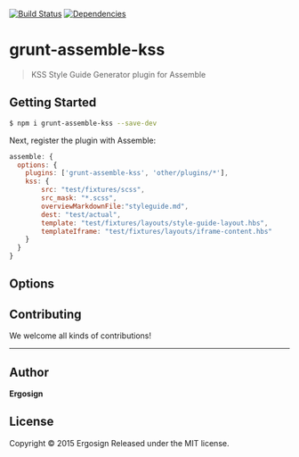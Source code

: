 
[![Build Status](https://travis-ci.org/Ergosign/grunt-assemble-kss.svg?branch=master)](https://travis-ci.org/Ergosign/grunt-assemble-kss)
[![Dependencies](https://david-dm.org/Ergosign/grunt-assemble-kss.svg)](https://david-dm.org/Ergosign/grunt-assemble-kss.svg)


# grunt-assemble-kss 

> KSS Style Guide Generator plugin for Assemble


## Getting Started

```sh
$ npm i grunt-assemble-kss --save-dev
```

Next, register the plugin with Assemble:

```js
assemble: {
  options: {
    plugins: ['grunt-assemble-kss', 'other/plugins/*'],
    kss: {
        src: "test/fixtures/scss",
        src_mask: "*.scss",
        overviewMarkdownFile:"styleguide.md",
        dest: "test/actual",
        template: "test/fixtures/layouts/style-guide-layout.hbs",
        templateIframe: "test/fixtures/layouts/iframe-content.hbs"
    }
  }
}
```


## Options


## Contributing

We welcome all kinds of contributions! 

***

## Author

**Ergosign**

## License

Copyright © 2015 Ergosign
Released under the MIT license.

